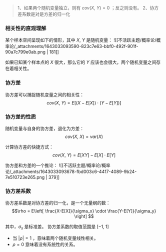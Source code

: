 > 1、如果两个随机变量独立，则有 $cov(X,\ Y) =0$ ；反之则没有。
> 2、协方差系数是对是方差的归一化



### 相关性的直观理解
某个样本空间呈现如下的情形，其中 $X,\ Y$  是随机变量：
![[不活跃主题/概率论/概率论/_attachments/1643033093590-823c7e63-bbf0-492f-901f-90a7c799e0ab.png | 181]]

如果已知某个样本点的 $X$  很大，那么它的 $Y$  应该也会很大，两个随机变量之间存在着相关性。


### 协方差
协方差可以捕捉随机变量之间的相关性：
$$cov(X,\ Y) = E[(X-E[X]) \cdot (Y-E[Y])]
$$


### 协方差的性质
随机变量与自身的协方差，退化为方差：
$$cov(X,\ X) = var(X)
$$

计算协方差的快捷方式：
$$cov(X,\ Y) = E[XY] - E[X] \cdot E[Y]
$$

协方差和方差的一个推论：
![[不活跃主题/概率论/概率论/_attachments/1643033093678-fbd003c6-4417-4089-9b24-7e510723e265.png | 379]]


### 协方差系数
协方差系数是对协方差的归一化，是一个无量纲的数：
$$\rho = E\left[
	\frac{X-E[X]}{\sigma_x} \cdot
	\frac{Y-E[Y]}{\sigma_y}
\right]
$$

其中，$\sigma_x$  是标准差。
协方差系数的取值范围是 $[-1,\; 1]$ 

- 当 $|\rho|=1$ ，意味着两个随机变量线性相关。
- $\rho=0$  意味着没有系统性的关系。
